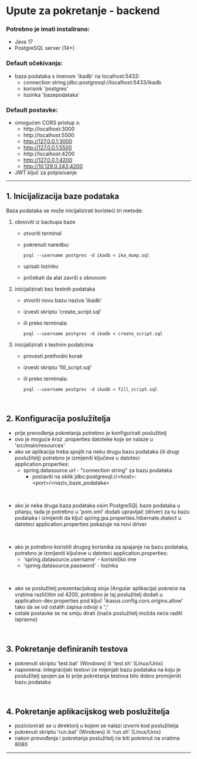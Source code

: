 # Upute za pokretanje - backend

### Potrebno je imati instalirano:
  - Java 17
  - PostgreSQL server (14+)

### Default očekivanja:
  - baza podataka s imenom 'ikadb' na localhost:5433:
    - connection string jdbc:postgresql://localhost:5433/ikadb
    - korisnik 'postgres'
    - lozinka 'bazepodataka'

### Default postavke:
  - omogućen CORS pristup s:
    - http://localhost:3000
    - http://localhost:5500
    - http://127.0.0.1:3000
    - http://127.0.0.1:5500
    - http://localhost:4200
    - http://127.0.0.1:4200
    - http://10.129.0.243:4200
  - JWT ključ za potpisivanje
<hr>

## 1. Inicijalizacija baze podataka
Baza podataka se može inicijalizirati koristeći tri metode:
1. obnoviti iz backupa baze
    - otvoriti terminal
    - pokrenuti naredbu:
      
      `psql --username postgres -d ikadb < ika_dump.sql`
    - upisati lozinku
    - pričekati da alat završi s obnovom

2. inicijalizirati bez testnih podataka
    - stvoriti novu bazu naziva 'ikadb'
    - izvesti skriptu 'create_script.sql'
    - ili preko terminala:

      `psql --username postgres -d ikadb < create_script.sql`

3. inicijalizirati s testnim podatcima
    - provesti prethodni korak
    - izvesti skriptu 'fill_script.sql'
    - ili preko terminala:
      
      `psql --username postgres -d ikadb < fill_script.sql`

<br>

## 2. Konfiguracija poslužitelja
 - prije prevođenja pokretanja potrebno je konfigurirati poslužitelj
 - ovo je moguće kroz .properties datoteke koje se nalaze u 'src/main/resources'
 - ako se aplikacija treba spojiti na neku drugu bazu podataka (ili drugi
   poslužitelj) potrebno je izmijeniti ključeve u datoteci application.properties:
   - spring.datasource.url - "connection string" za bazu podataka
     - postaviti na oblik jdbc:postgresql://&lt;host&gt;:&lt;port&gt;/&lt;naziv_baze_podataka&gt;

<br>

 - ako je neka druga baza podataka osim PostgreSQL baze podataka u pitanju, tada
   je potrebno u 'pom.xml' dodati upravljač (driver) za tu bazu podataka i
   izmijeniti da ključ spring.jpa.properties.hibernate.dialect u datoteci
   application.properties pokazuje na novi driver

<br>

 - ako je potrebno koristiti drugog korisnika za spajanje na bazu podataka,
   potrebno je izmijeniti ključeve u datoteci application.properties:
   - 'spring.datasource.username' - korisničko ime
   - 'spring.datasource.password' - lozinka
   
<br>

 - ako se poslužitelj prezentacijskog sloja (Angular aplikacija) pokreće na
   vratima različitim od 4200, potrebno je taj poslužitelj dodati u
   application-dev.properties pod ključ 'ikasus.config.cors.origins.allow'
   tako da se od ostalih zapisa odvoji s ';'
 - ostale postavke se ne smiju dirati (inače poslužitelj možda neće raditi
   ispravno)

<br>

## 3. Pokretanje definiranih testova
 - pokrenuti skriptu 'test.bat' (Windows) ili 'test.sh' (Linux/Unix)
 - napomena: integracijski testovi će mijenjati bazu podataka na koju je
             poslužitelj spojen pa bi prije pokretanja testova bilo dobro
             promijeniti bazu podataka

<br>

## 4. Pokretanje aplikacijskog web poslužitelja
 - pozicionirati se u direktorij u kojem se nalazi izvorni kod poslužitelja
 - pokrenuti skriptu 'run.bat' (Windows) ili 'run.sh' (Linux/Unix)
 - nakon prevođenja i pokretanja poslužitelj će biti pokrenut na vratima 8080

<hr>
